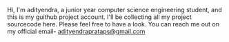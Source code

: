 Hi, 
I'm adityendra, a junior year computer science engineering student, and this is my guithub project account. 
I'll be collecting all my project sourcecode here. Please feel free to have a look. 
You can reach me out on my official email- adityendraprataps@gmail.com
